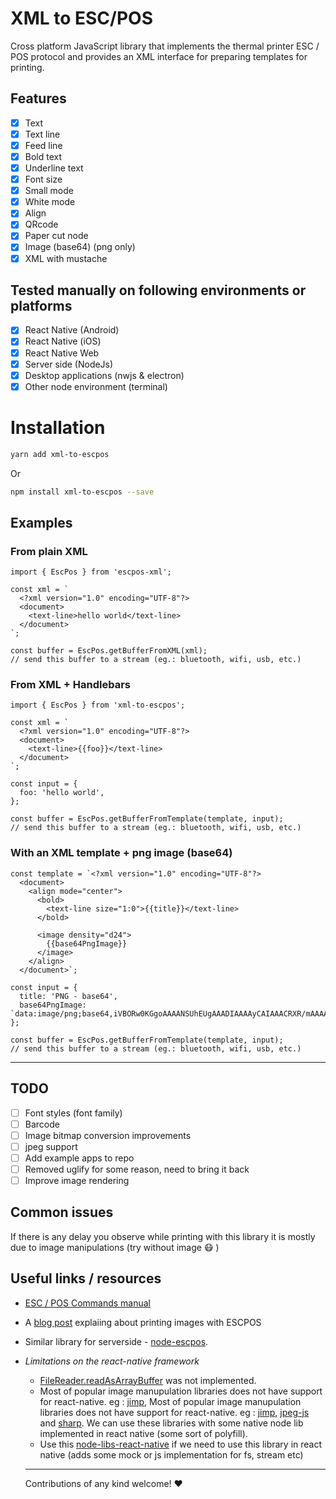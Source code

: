 # **XML to ESC/POS**

Cross platform JavaScript library that implements the thermal printer ESC / POS protocol and provides an XML interface for preparing templates for printing.

## **Features**

- [x] Text
- [x] Text line
- [x] Feed line
- [x] Bold text
- [x] Underline text
- [x] Font size
- [x] Small mode
- [x] White mode
- [x] Align
- [x] QRcode
- [x] Paper cut node
- [x] Image (base64) (png only)
- [x] XML with mustache

## **Tested manually on following environments or platforms**

- [x] React Native (Android)
- [x] React Native (iOS)
- [x] React Native Web
- [x] Server side (NodeJs)
- [x] Desktop applications (nwjs & electron)
- [x] Other node environment (terminal)

# **Installation**

```bash
yarn add xml-to-escpos
```

Or

```bash
npm install xml-to-escpos --save
```

## **Examples**

### **From plain XML**

```tsx
import { EscPos } from 'escpos-xml';

const xml = `
  <?xml version="1.0" encoding="UTF-8"?>
  <document>
    <text-line>hello world</text-line>
  </document>
`;

const buffer = EscPos.getBufferFromXML(xml);
// send this buffer to a stream (eg.: bluetooth, wifi, usb, etc.)
```

### **From XML + Handlebars**

```tsx
import { EscPos } from 'xml-to-escpos';

const xml = `
  <?xml version="1.0" encoding="UTF-8"?>
  <document>
    <text-line>{{foo}}</text-line>
  </document>
`;

const input = {
  foo: 'hello world',
};

const buffer = EscPos.getBufferFromTemplate(template, input);
// send this buffer to a stream (eg.: bluetooth, wifi, usb, etc.)
```

### **With an XML template + png image (base64)**

```tsx
const template = `<?xml version="1.0" encoding="UTF-8"?>
  <document>
    <align mode="center">
      <bold>
        <text-line size="1:0">{{title}}</text-line>
      </bold>
        
      <image density="d24">
        {{base64PngImage}}
      </image>
    </align>    
  </document>`;

const input = {
  title: 'PNG - base64',
  base64PngImage: `data:image/png;base64,iVBORw0KGgoAAAANSUhEUgAAADIAAAAyCAIAAACRXR/mAAAAdklEQVR4nOzQMQ2AUBAEUQInhOCDDq8EAVigQgUaEPA1TLLFFTMCNi9by35Moa5vTU3NqaFsskiySLJIskiySLJIskiySLJIskiySE1Zdf5baut579RU07dkkWSRZJFkkWSRZJFkkWSRZJFkkWSRmrJGAAAA///HQgaco1VmUwAAAABJRU5ErkJggg==`,
};

const buffer = EscPos.getBufferFromTemplate(template, input);
// send this buffer to a stream (eg.: bluetooth, wifi, usb, etc.)
```

---

## **TODO**

- [ ] Font styles (font family)
- [ ] Barcode
- [ ] Image bitmap conversion improvements
- [ ] jpeg support
- [ ] Add example apps to repo
- [ ] Removed uglify for some reason, need to bring it back
- [ ] Improve image rendering

## **Common issues**

If there is any delay you observe while printing with this library it is mostly due to image manipulations (try without image :mask: )

## **Useful links / resources**

- [ESC / POS Commands manual](notion://www.notion.so/resources/ESCPOS_Command_Manual.pdf)
- A [blog post](https://www.visuality.pl/posts/thermal-printer-protocols-for-image-and-text#:~:text=How%20can%20we%20print%20an,command%20language%20of%20thermal%20printers) explaiing about printing images with ESCPOS
- Similar library for serverside - [node-escpos](https://github.com/song940/node-escpos).

- _Limitations on the react-native framework_
  - [FileReader.readAsArrayBuffer](https://github.com/facebook/react-native/issues/21209) was not implemented.
  - Most of popular image manupulation libraries does not have support for react-native. eg : [jimp](https://www.npmjs.com/package/jimp), Most of popular image manupulation libraries does not have support for react-native. eg : [jimp](https://www.npmjs.com/package/jimp), [jpeg-js](https://www.npmjs.com/package/jpeg-js) and [sharp](https://www.npmjs.com/package/sharp). We can use these libraries with some native node lib implemented in react native (some sort of polyfill).
  - Use this [node-libs-react-native](https://www.npmjs.com/package/node-libs-react-native) if we need to use this library in react native (adds some mock or js implementation for fs, stream etc)
  ***
  Contributions of any kind welcome! :heart:
